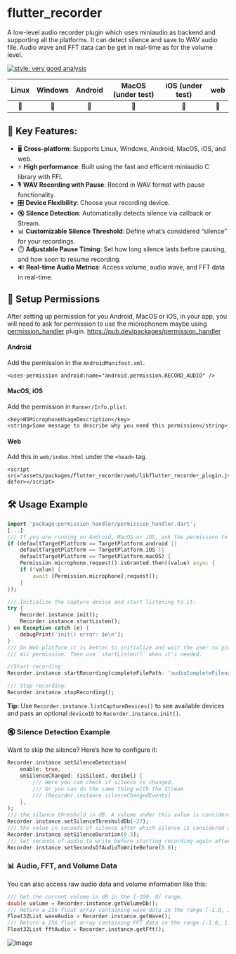 # flutter_recorder

A low-level audio recorder plugin which uses miniaudio as backend and supporting all the platforms. It can detect silence and save to WAV audio file. Audio wave and FFT data can be get in real-time as for the volume level.

[![style: very good analysis](https://img.shields.io/badge/style-very_good_analysis-B22C89.svg)](https://pub.dev/packages/very_good_analysis)

|Linux|Windows|Android|MacOS (under test)|iOS (under test)|web|
|:-:|:-:|:-:|:-:|:-:|:-:|
|💙|💙|💙|💙|💙|💙|

## 🌟 Key Features:
- 🖥️ **Cross-platform**: Supports Linux, Windows, Android, MacOS, iOS, and web.
- ⚡ **High performance**: Built using the fast and efficient miniaudio C library with FFI.
- 🎙️ **WAV Recording with Pause**: Record in WAV format with pause functionality.
- 🎛️ **Device Flexibility**: Choose your recording device.
- 🔇 **Silence Detection**: Automatically detects silence via callback or Stream.
- 📊 **Customizable Silence Threshold**: Define what’s considered “silence” for your recordings.
- ⏱️ **Adjustable Pause Timing**: Set how long silence lasts before pausing, and how soon to resume recording.
- 🔊 **Real-time Audio Metrics**: Access volume, audio wave, and FFT data in real-time.

## 🚀 Setup Permissions
After setting up permission for you Android, MacOS or iOS, in your app, you will need to ask for permission to use the microphonem maybe using [permission_handler](https://pub.dev/packages/permission_handler) plugin.
https://pub.dev/packages/permission_handler

#### Android
Add the permission in the `AndroidManifest.xml`.
```
<uses-permission android:name="android.permission.RECORD_AUDIO" />
```

#### MacOS, iOS
Add the permission in `Runner/Info.plist`.
```
<key>NSMicrophoneUsageDescription</key>
<string>Some message to describe why you need this permission</string>
```

#### Web
Add this in `web/index.html` under the `<head>` tag.
```
<script src="assets/packages/flutter_recorder/web/libflutter_recorder_plugin.js" defer></script>
```

## 🛠️ Usage Example
```dart
import 'package:permission_handler/permission_handler.dart';
[...]
/// If you are running on Android, MacOS or iOS, ask the permission to use the microphone:
if (defaultTargetPlatform == TargetPlatform.android ||
    defaultTargetPlatform == TargetPlatform.iOS ||
    defaultTargetPlatform == TargetPlatform.macOS) {
    Permission.microphone.request().isGranted.then((value) async {
    if (!value) {
        await [Permission.microphone].request();
    }
});

/// Initialize the capture device and start listening to it:
try {
    Recorder.instance.init();
    Recorder.instance.startListen();
} on Exception catch (e) {
    debugPrint('init() error: $e\n');
}
/// On Web platform it is better to initialize and wait the user to give
/// mic permission. Then use `startListen()` when it's needed.

//Start recording:
Recorder.instance.startRecording(completeFilePath: 'audioCompleteFilenameWithPath.wav`);

/// Stop recording:
Recorder.instance.stopRecording();
```
**Tip:** Use `Recorder.instance.listCaptureDevices()` to see available devices and pass an optional `deviceID` to `Recorder.instance.init()`.

### 🔇 Silence Detection Example

Want to skip the silence? Here’s how to configure it:

```dart
Recorder.instance.setSilenceDetection(
    enable: true,
    onSilenceChanged: (isSilent, decibel) {
        /// Here you can check if silence is changed.
        /// Or you can do the same thing with the Stream
        /// [Recorder.instance.silenceChangedEvents]
    },
);
/// the silence threshold in dB. A volume under this value is considered to be silence.
Recorder.instance.setSilenceThresholdDb(-27);
/// the value in seconds of silence after which silence is considered as such.
Recorder.instance.setSilenceDuration(0.5);
/// Set seconds of audio to write before starting recording again after silence.
Recorder.instance.setSecondsOfAudioToWriteBefore(0.0);
```

### 📊 Audio, FFT, and Volume Data
You can also access raw audio data and volume information like this:

```dart
/// Get the current volume in dB in the [-100, 0] range.
double volume = Recorder.instance.getVolumeDb();
/// Return a 256 float array containing wave data in the range [-1.0, 1.0] not clamped.
Float32List waveAudio = Recorder.instance.getWave();
/// Return a 256 float array containing FFT data in the range [-1.0, 1.0] not clamped.
Float32List fftAudio = Recorder.instance.getFft();
```

![Image](https://github.com/alnitak/flutter_recorder/raw/main/images/audio_data.png)
